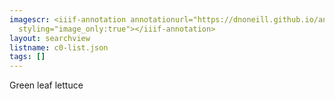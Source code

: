 ```yaml
---
imagescr: <iiif-annotation annotationurl="https://dnoneill.github.io/annotate/annotations/c0-003.json"
  styling="image_only:true"></iiif-annotation>
layout: searchview
listname: c0-list.json
tags: []
---
```

Green leaf lettuce